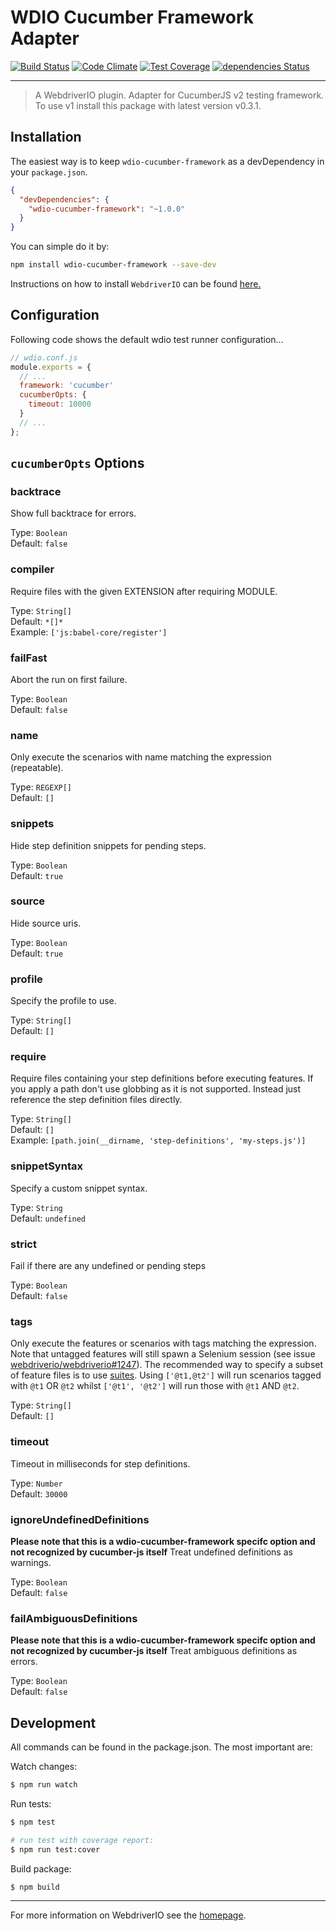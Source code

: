 WDIO Cucumber Framework Adapter
===============================

[![Build Status](https://travis-ci.org/webdriverio/wdio-cucumber-framework.svg?branch=master)](https://travis-ci.org/webdriverio/wdio-cucumber-framework) [![Code Climate](https://codeclimate.com/github/webdriverio/wdio-cucumber-framework/badges/gpa.svg)](https://codeclimate.com/github/webdriverio/wdio-cucumber-framework) [![Test Coverage](https://codeclimate.com/github/webdriverio/wdio-cucumber-framework/badges/coverage.svg)](https://codeclimate.com/github/webdriverio/wdio-cucumber-framework/coverage) [![dependencies Status](https://david-dm.org/webdriverio/wdio-cucumber-framework/status.svg)](https://david-dm.org/webdriverio/wdio-cucumber-framework)

***

> A WebdriverIO plugin. Adapter for CucumberJS v2 testing framework. To use v1 install this package with latest version v0.3.1.

## Installation

The easiest way is to keep `wdio-cucumber-framework` as a devDependency in your `package.json`.

```json
{
  "devDependencies": {
    "wdio-cucumber-framework": "~1.0.0"
  }
}
```

You can simple do it by:

```bash
npm install wdio-cucumber-framework --save-dev
```

Instructions on how to install `WebdriverIO` can be found [here.](http://webdriver.io/guide/getstarted/install.html)


## Configuration

Following code shows the default wdio test runner configuration...

```js
// wdio.conf.js
module.exports = {
  // ...
  framework: 'cucumber'
  cucumberOpts: {
    timeout: 10000
  }
  // ...
};
```

## `cucumberOpts` Options

### backtrace
Show full backtrace for errors.

Type: `Boolean`<br>
Default: `false`

### compiler
Require files with the given EXTENSION after requiring MODULE.

Type: `String[]`<br>
Default: `*[]*`<br>
Example: `['js:babel-core/register']`

### failFast
Abort the run on first failure.

Type: `Boolean`<br>
Default: `false`

### name
Only execute the scenarios with name matching the expression (repeatable).

Type: `REGEXP[]`<br>
Default: `[]`

### snippets
Hide step definition snippets for pending steps.

Type: `Boolean`<br>
Default: `true`

### source
Hide source uris.

Type: `Boolean`<br>
Default: `true`

### profile
Specify the profile to use.

Type: `String[]`<br>
Default: `[]`

### require
Require files containing your step definitions before executing features. If you apply a path don't use globbing as it is not supported. Instead just reference the step definition files directly.

Type: `String[]`<br>
Default: `[]`<br>
Example: `[path.join(__dirname, 'step-definitions', 'my-steps.js')]`

### snippetSyntax
Specify a custom snippet syntax.

Type: `String`<br>
Default: `undefined`

### strict
Fail if there are any undefined or pending steps

Type: `Boolean`<br>
Default: `false`

### tags
Only execute the features or scenarios with tags matching the expression. Note that untagged
features will still spawn a Selenium session (see issue [webdriverio/webdriverio#1247](https://github.com/webdriverio/webdriverio/issues/1247)).
The recommended way to specify a subset of feature files is to use [suites](http://webdriver.io/guide/testrunner/organizesuite.html#Group-Test-Specs).
Using `['@t1,@t2']` will run scenarios tagged with `@t1` OR `@t2` whilst `['@t1', '@t2']` will run those with `@t1` AND `@t2`.

Type: `String[]`<br>
Default: `[]`

### timeout
Timeout in milliseconds for step definitions.

Type: `Number`<br>
Default: `30000`

### ignoreUndefinedDefinitions
**Please note that this is a wdio-cucumber-framework specifc option and not recognized by cucumber-js itself**
Treat undefined definitions as warnings.

Type: `Boolean`<br>
Default: `false`

### failAmbiguousDefinitions
**Please note that this is a wdio-cucumber-framework specifc option and not recognized by cucumber-js itself**
Treat ambiguous definitions as errors.

Type: `Boolean`<br>
Default: `false`

## Development

All commands can be found in the package.json. The most important are:

Watch changes:

```sh
$ npm run watch
```

Run tests:

```sh
$ npm test

# run test with coverage report:
$ npm run test:cover
```

Build package:

```sh
$ npm build
```

----

For more information on WebdriverIO see the [homepage](http://webdriver.io).
